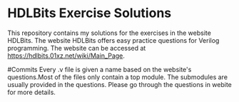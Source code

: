 # HDLBits Exercise Solutions

This repository contains my solutions for the exercises in the website HDLBits.
The website HDLBits offers easy practice questions for Verilog programming.
The website can be accessed at https://hdlbits.01xz.net/wiki/Main_Page. 

#Commits
Every .v file is given a name based on the website's questions.Most of the files only contain a top module. The submodules are usually provided in the questions. Please go through the questions in webite for more details.
